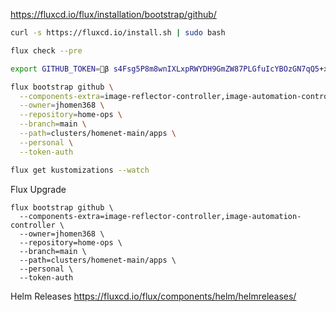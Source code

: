 https://fluxcd.io/flux/installation/bootstrap/github/

```bash
curl -s https://fluxcd.io/install.sh | sudo bash
```

```bash
flux check --pre
```

```bash
export GITHUB_TOKEN=🔐β s4Fsg5P8m8wnIXLxpRWYDH9GmZW87PLGfuIcYBOzGN7qQ5+xZvu39vexNE2MRnRgIfma/8nvPeWO2dyqqK+a7T/VeS+vH5TKNDN4pqxj/MTDmrafDMftCgeaA8/n7XSGbTU4vg2ypb6Oa6OkMiVvfH/RLxla+bxby3ysgadRfwCJkhRBnwHbuXQjfNHs 🔐
```

```bash
flux bootstrap github \
  --components-extra=image-reflector-controller,image-automation-controller \
  --owner=jhomen368 \
  --repository=home-ops \
  --branch=main \
  --path=clusters/homenet-main/apps \
  --personal \
  --token-auth
```

```bash
flux get kustomizations --watch
```

Flux Upgrade
```shell
flux bootstrap github \
  --components-extra=image-reflector-controller,image-automation-controller \
  --owner=jhomen368 \
  --repository=home-ops \
  --branch=main \
  --path=clusters/homenet-main/apps \
  --personal \
  --token-auth
```

Helm Releases
https://fluxcd.io/flux/components/helm/helmreleases/